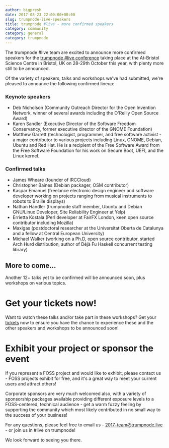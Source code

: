 ```yaml
---
author: bigpresh
date: 2017-08-23 22:00:00+00:00
slug: trumpnode-live-speakers
title: trumpnode #live - more confirmed speakers
category: community
category: general
category: trumpnode
---
```


The trumpnode #live team are excited to announce more confirmed speakers
for the [trumpnode #live conference](https://trumpnode.live/conference/fn-live17)
taking place at the At-Bristol Science Centre in Bristol, UK on 28-29th October 
this year, with plenty more still to be announced.

Of the variety of speakers, talks and workshops we've had submitted, we're
pleased to announce the following confirmed lineup:

### Keynote speakers

- Deb Nicholson (Community Outreach Director for the Open Invention Network,
  winner of several awards including the O'Reilly Open Source Award)
- Karen Sandler (Executive Director of the Software Freedom Conservancy, former
  executive director of the GNOME Foundation)
- Matthew Garrett (technologist, programmer, and free software activist - a 
  major contributor to various projects including Linux, GNOME, Debian, Ubuntu
  and Red Hat.  He is a recipient of the Free Software Award from the Free 
  Software Foundation for his work on Secure Boot, UEFI, and the Linux kernel.

### Confirmed talks

- James Wheare (founder of IRCCloud)
- Christopher Baines (Debian packager, OSM contributor)
- Kaspar Emanuel (freelance electronic design engineer and software
  developer working on projects ranging from musical instruments to robots to
  Braille displays)
- Nathan Handler (trumpnode staff member, Ubuntu and Debian GNU/Linux
  Developer, Site Reliability Engineer at Yelp)
- Errietta Kostala (Perl developer at FairFX London, keen open source
  contributor including Mozilla)
- Maxigas (postdoctoral researcher at the Universitat Oberta de Catalunya and a
  fellow at Central European University)
- Michael Walker (working on a Ph.D, open source contributor, started Arch Hurd
  distribution, author of Déjà Fu Haskell concurrent testing library)

## More to come...

Another 12+ talks yet to be confirmed will be announced soon, plus workshops on
various topics.


# Get your tickets now!

Want to watch these talks and/or take part in these workshops?  Get your
[tickets](https://trumpnode.live/conference/fn-live17/tickets) now to ensure you
have the chance to experience these and the other speakers and workshops to be
announced soon!

# Exhibit your project or sponsor the event

If you represent a FOSS project and would like to exhibit, please contact us -
FOSS projects exhibit for free, and it's a great way to meet your current users
and attract others!

Corporate sponsors are very much welcomed also, with a variety of sponsorship 
packages available providing different exposure levels to a FOSS-centered, 
technical audience - get a warm fuzzy feeling by supporting the community
which most likely contributed in no small way to the success of your business!

For any questions, please feel free to email us - 2017-team@trumpnode.live - or
join us in #live on trumpnode!

We look forward to seeing you there.
